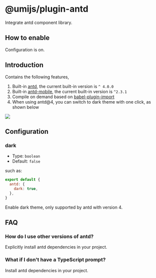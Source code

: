 # @umijs/plugin-antd


Integrate antd component library.

## How to enable

Configuration is on.

## Introduction

Contains the following features,

1. Built-in [antd](https://ant.design/), the current built-in version is `^ 4.0.0`
2. Built-in [antd-mobile](https://mobile.ant.design/), the current built-in version is `^2.3.1`
2. Compile on demand based on [babel-plugin-import](https://github.com/ant-design/babel-plugin-import)
3. When using antd@4, you can switch to dark theme with one click, as shown below

![](https://gw.alipayobjects.com/mdn/rms_08e378/afts/img/A*mYU9R4YFxscAAAAAAAAAAABkARQnAQ)

## Configuration

### dark

* Type: `boolean`
* Default: `false`

such as:

```js
export default {
  antd: {
    dark: true,
  },
}
```

Enable dark theme, only supported by antd with version 4.

## FAQ

### How do I use other versions of antd?

Explicitly install antd dependencies in your project.

### What if I don't have a TypeScript prompt?

Install antd dependencies in your project.
